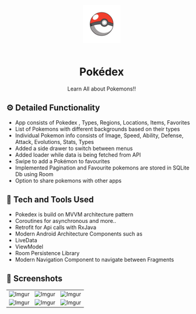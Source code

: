 <div align="center">
  <img width="100px" src="https://github.com/MrSPD-2703/PokeDex/blob/master/app/src/main/res/mipmap-xxxhdpi/ic_launcher_foreground.png"/>
</div>
<br>
<h1 align="center">Pokédex</h1>

<p align="center">Learn All about Pokemons!!</p>


## ⚙️ Detailed Functionality
* App consists of Pokedex , Types, Regions, Locations, Items, Favorites
* List of Pokemons with different backgrounds based on their types
* Individual Pokemon info consists of Image, Speed, Ability, Defense, Attack, Evolutions, Stats, Types
* Added a side drawer to switch between menus
* Added loader while data is being fetched from API
* Swipe to add a Pokémon to favourites
* Implemented Pagination and Favourite pokemons are stored in SQLite Db using Room
* Option to share pokemons with other apps

 
## 🚀 Tech and Tools Used

* Pokedex is build on MVVM architecture pattern
* Coroutines for asynchronous and more..
* Retrofit for Api calls with RxJava
* Modern Android Architecture Components such as 
* LiveData
* ViewModel
* Room Persistence Library
* Modern Navigation Component to navigate between Fragments 

## 📸 Screenshots

||||
|:----------------------------------------:|:-----------------------------------------:|:-----------------------------------------: |
| ![Imgur](https://i.imgur.com/7NsmH4j.jpg) | ![Imgur](https://i.imgur.com/CQtF775.jpg) | ![Imgur](https://i.imgur.com/dMLR3r2.jpg) |
| ![Imgur](https://i.imgur.com/dpCCSV6.jpg) | ![Imgur](https://i.imgur.com/jfAsUWu.jpg) | ![Imgur](https://i.imgur.com/yiXbqjw.jpg) |
